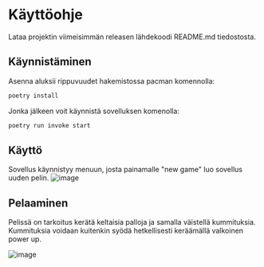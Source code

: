 # Käyttöohje

Lataa projektin viimeisimmän releasen lähdekoodi README.md tiedostosta.

## Käynnistäminen

Asenna aluksii rippuvuudet hakemistossa pacman komennolla:

```bash
poetry install
```

Jonka jälkeen voit käynnistä sovelluksen komenolla:

```bash
poetry run invoke start
```

## Käyttö

Sovellus käynnistyy menuun, josta painamalle "new game" luo sovellus uuden pelin.
![image](https://user-images.githubusercontent.com/128263908/235780464-8135454a-0849-4aba-95bc-deaea4e2009f.png)


## Pelaaminen

Pelissä on tarkoitus kerätä keltaisia palloja ja samalla väistellä kummituksia. Kummituksia voidaan kuitenkin syödä hetkellisesti keräämällä valkoinen power up.

![image](https://user-images.githubusercontent.com/128263908/235780552-7bf8c352-3b1e-48c9-b00d-3f9b77cd3575.png)

